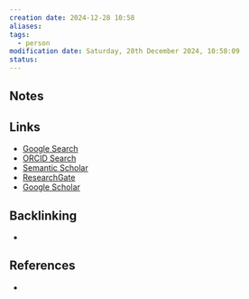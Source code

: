 ```yaml
---
creation date: 2024-12-28 10:58
aliases: 
tags:
  - person
modification date: Saturday, 28th December 2024, 10:58:09
status:
---
```


## Notes

## Links

- [Google Search](https://www.google.com/search?q=Pedro+S.+Rocha)
- [ORCID Search](https://orcid.org/orcid-search/search?searchQuery=Pedro%20S.%20Rocha)
- [Semantic Scholar](https://www.semanticscholar.org/search?q=Pedro%20S.%20Rocha&sort=relevance)
- [ResearchGate](https://www.researchgate.net/search?q=Pedro%20S.%20Rocha)
- [Google Scholar](https://scholar.google.com/scholar?q=Pedro+S.+Rocha)

## Backlinking
+ 

## References
+ 
